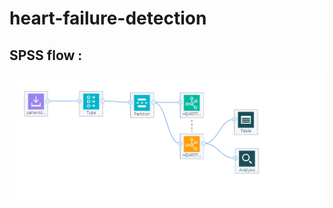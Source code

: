 # heart-failure-detection

<h2>SPSS flow : </h2>
<img src = https://github.com/anchalbhalla/heart-failure-detection/blob/master/pic1.png >
